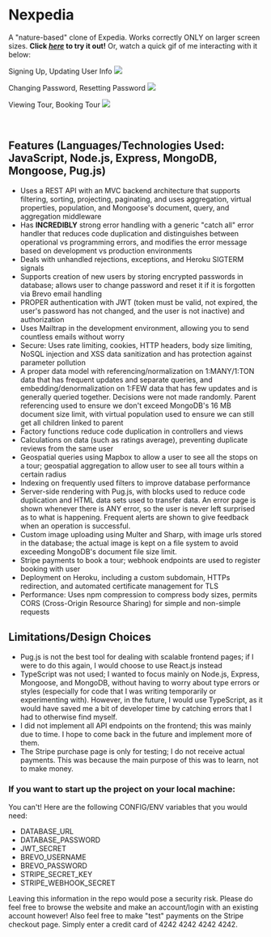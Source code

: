 # Nexpedia

A "nature-based" clone of Expedia. Works correctly ONLY on larger screen sizes. **Click [*here*](https://nexpedia.prempreetbrar.me) to 
try it out!** Or, watch a quick gif of me interacting with it below:

Signing Up, Updating User Info
![](gifs/auth.gif)

Changing Password, Resetting Password
![](gifs/password.gif)

Viewing Tour, Booking Tour
![](gifs/tours.gif)

&nbsp;

## Features (Languages/Technologies Used: JavaScript, Node.js, Express, MongoDB, Mongoose, Pug.js)

- Uses a REST API with an MVC backend architecture that supports filtering, sorting, projecting, paginating, and uses aggregation, virtual properties, population, and Mongoose's document, query, and aggregation middleware
- Has **INCREDIBLY** strong error handling with a generic "catch all" error handler that reduces code duplication and distinguishes between operational vs programming errors, and modifies the error message based on development vs production environments
- Deals with unhandled rejections, exceptions, and Heroku SIGTERM signals
- Supports creation of new users by storing encrypted passwords in database; allows user to change password and reset it if it is forgotten via Brevo email handling
- PROPER authentication with JWT (token must be valid, not expired, the user's password has not changed, and the user is not inactive) and authorization
- Uses Mailtrap in the development environment, allowing you to send countless emails without worry
- Secure: Uses rate limiting, cookies, HTTP headers, body size limiting, NoSQL injection and XSS data sanitization and has protection against parameter pollution
- A proper data model with referencing/normalization on 1:MANY/1:TON data that has frequent updates and separate queries, and embedding/denormalization on 1:FEW data that has few updates and is generally queried together. Decisions were not made randomly. Parent referencing used to ensure we don't exceed MongoDB's 16 MB document size limit, with virtual population used to ensure we can still get all children linked to parent
- Factory functions reduce code duplication in controllers and views
- Calculations on data (such as ratings average), preventing duplicate reviews from the same user
- Geospatial queries using Mapbox to allow a user to see all the stops on a tour; geospatial aggregation to allow user to see all tours within a certain radius
- Indexing on frequently used filters to improve database performance
- Server-side rendering with Pug.js, with blocks used to reduce code duplication and HTML data sets used to transfer data. An error page is shown whenever there is ANY error, so the user is never left surprised as to what is happening. Frequent alerts are shown to give feedback when an operation is successful.
- Custom image uploading using Multer and Sharp, with image urls stored in the database; the actual image is kept on a file system to avoid exceeding MongoDB's document file size limit.
- Stripe payments to book a tour; webhook endpoints are used to register booking with user
- Deployment on Heroku, including a custom subdomain, HTTPs redirection, and automated certificate management for TLS
- Performance: Uses npm compression to compress body sizes, permits CORS (Cross-Origin Resource Sharing) for simple and non-simple requests
&nbsp;

## Limitations/Design Choices

- Pug.js is not the best tool for dealing with scalable frontend pages; if I were to do this again, I would choose to use React.js instead
- TypeScript was not used; I wanted to focus mainly on Node.js, Express, Mongoose, and MongoDB, without having to worry about type errors or styles (especially for code that I was writing temporarily or experimenting with). However, in the future, I would use TypeScript, as it would have saved me a bit of developer time by catching errors that I had to otherwise find myself.
- I did not implement all API endpoints on the frontend; this was mainly due to time. I hope to come back in the future and implement more of them.
- The Stripe purchase page is only for testing; I do not receive actual payments. This was because the main purpose of this was to learn, not to make money.
&nbsp;

### If you want to start up the project on your local machine:

You can't! Here are the following CONFIG/ENV variables that you would need:
- DATABASE_URL
- DATABASE_PASSWORD
- JWT_SECRET
- BREVO_USERNAME
- BREVO_PASSWORD
- STRIPE_SECRET_KEY
- STRIPE_WEBHOOK_SECRET

Leaving this information in the repo would pose a security risk. Please do feel free to browse the website and make an account/login with an existing account however! Also feel free to make "test" payments on the Stripe checkout page. Simply enter a credit card of 4242 4242 4242 4242.
  
